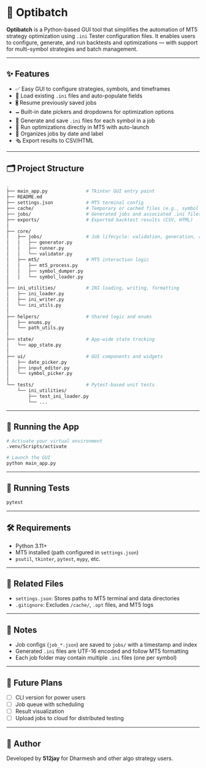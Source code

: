 # 🧠 Optibatch

**Optibatch** is a Python-based GUI tool that simplifies the automation of MT5 strategy optimization using `.ini` Tester configuration files. It enables users to configure, generate, and run backtests and optimizations — with support for multi-symbol strategies and batch management.

---

## ✨ Features

- ✅ Easy GUI to configure strategies, symbols, and timeframes
- 📂 Load existing `.ini` files and auto-populate fields
- 🖁️ Resume previously saved jobs
- 🗕️ Built-in date pickers and dropdowns for optimization options
- 🧪 Generate and save `.ini` files for each symbol in a job
- 🚀 Run optimizations directly in MT5 with auto-launch
- 🧹 Organizes jobs by date and label
- 🗞️ Export results to CSV/HTML

---

## 🗂️ Project Structure

```bash
.
├── main_app.py              # Tkinter GUI entry point
├── README.md
├── settings.json            # MT5 terminal config
├── cache/                   # Temporary or cached files (e.g., symbol dumps)
├── jobs/                    # Generated jobs and associated .ini files
├── exports/                 # Exported backtest results (CSV, HTML)
│
├── core/
│   ├── jobs/                # Job lifecycle: validation, generation, running
│   │   ├── generator.py
│   │   ├── runner.py
│   │   └── validator.py
│   ├── mt5/                 # MT5 interaction logic
│   │   ├── mt5_process.py
│   │   ├── symbol_dumper.py
│   │   └── symbol_loader.py
│
├── ini_utilities/           # INI loading, writing, formatting
│   ├── ini_loader.py
│   ├── ini_writer.py
│   └── ini_utils.py
│
├── helpers/                 # Shared logic and enums
│   ├── enums.py
│   └── path_utils.py
│
├── state/                   # App-wide state tracking
│   └── app_state.py
│
├── ui/                      # GUI components and widgets
│   ├── date_picker.py
│   ├── input_editor.py
│   └── symbol_picker.py
│
└── tests/                   # Pytest-based unit tests
    └── ini_utilities/
        ├── test_ini_loader.py
        └── ...
```

---

## 🚀 Running the App

```bash
# Activate your virtual environment
.venv/Scripts/activate

# Launch the GUI
python main_app.py
```

---

## 🧪 Running Tests

```bash
pytest
```

---

## 🛠 Requirements

- Python 3.11+
- MT5 installed (path configured in `settings.json`)
- `psutil`, `tkinter`, `pytest`, `mypy`, etc.

---

## 📌 Related Files

- `settings.json`: Stores paths to MT5 terminal and data directories
- `.gitignore`: Excludes `/cache/`, `.opt` files, and MT5 logs

---

## 📌 Notes

- Job configs (`job_*.json`) are saved to `jobs/` with a timestamp and index
- Generated `.ini` files are UTF-16 encoded and follow MT5 formatting
- Each job folder may contain multiple `.ini` files (one per symbol)

---

## 🧠 Future Plans

- [ ] CLI version for power users
- [ ] Job queue with scheduling
- [ ] Result visualization
- [ ] Upload jobs to cloud for distributed testing

---

## 👤 Author

Developed by **512jay** for Dharmesh and other algo strategy users.

